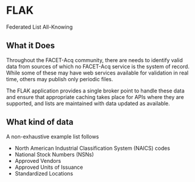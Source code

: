 # FLAK

Federated List All-Knowing

## What it Does

Throughout the FACET-Acq community, there are needs to identify valid data from sources of which no FACET-Acq service is the system of record. While some of these may have web services available for validation in real time, others may publish only periodic files.

The FLAK application provides a single broker point to handle these data and ensure that appropriate caching takes place for APIs where they are supported, and lists are maintained with data updated as available.

## What kind of data

A non-exhaustive example list follows

 - North American Industrial Classification System (NAICS) codes
 - National Stock Numbers (NSNs)
 - Approved Vendors
 - Approved Units of Issuance
 - Standardized Locations

